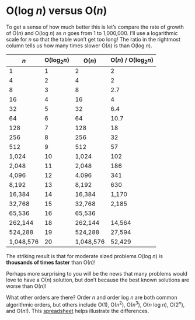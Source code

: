 # O(log _n_) versus O(_n_)

To get a sense of how much better this is let’s compare the rate of
growth of O(_n_) and O(log _n_) as _n_ goes from 1 to 1,000,000. I’ll
use a logarithmic scale for _n_ so that the table won’t get too long!
The ratio in the rightmost column tells us how many times slower O(_n_)
is than O(log _n_).

  _n_        |O(log<sub>2</sub>_n_)   | O(_n_)     |  O(_n_) / O(log<sub>2</sub>_n_)
  -----------|---------------|------------|------------------------
  1          | 1             | 2          | 2
  4          | 2             | 4          | 2
  8          | 3             | 8          | 2.7
  16         | 4             | 16         | 4
  32         | 5             | 32         | 6.4
  64         | 6             | 64         | 10.7
  128        | 7             | 128        | 18
  256        | 8             | 256        | 32
  512        | 9             | 512        | 57
  1,024      | 10            | 1,024      | 102
  2,048      | 11            | 2,048      | 186
  4,096      | 12            | 4.096      | 341
  8,192      | 13            | 8,192      | 630
  16,384     | 14            | 16,384     | 1,170
  32,768     | 15            | 32,768     | 2,185
  65,536     | 16            | 65,536     | 
  262,144    | 18            | 262,144    | 14,564
  524,288    | 19            | 524,288    | 27,594
  1,048,576  | 20            | 1,048,576  | 52,429

The striking result is that for moderate sized problems O(log _n_) is
**thousands of times faster** than O(_n_)!

Perhaps more surprising to you will be the news that many problems would
love to have a O(_n_) solution, but don’t because the best known
solutions are worse than O(_n_)!

What other orders are there? Order _n_ and order log _n_ are both common
algorithmic orders, but others include O(1), O(_n_<sup>2</sup>), O(_n_<sup>3</sup>), O(_n_
log _n_), O(2<sup>_n_</sup>), and O(_n_!). This [spreadsheet](AlgorithmOrders.xls) helps 
illustrate the differences.
